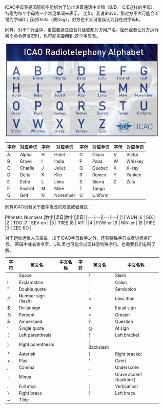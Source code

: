 ICAO字母表是国际航空组织为了防止语音通话中听错（B/D， C/E这样的字母），特意为每个字母找一个常见单词来表示。
比如，我说Bravo，那对方不大可能会听错为字母D；我说Delta（或Dog），对方也不大可能误认为我在说字母B。

同样，对于IT行业中，当需要通过语音对话告知对方用户名、密码或者让对方运行某个命令等情况时，也可能需要用到
这个字母表。

![ICAO Alphabet](../images/Icao_Alphabet.jpg)

|字母|对应单词|字母|对应单词|字母|对应单词|字母|对应单词|
|---|---|---|---|---|---|---|---|
A | Alpha | H | Hotel | O | Oscar | V | Victor |
B | Bravo | I | India | P | Papa | W | Whiskey |
C | Charlie | J | Juliet | Q | Quebec | X | X-ray |
D | Delta | K | Kilo | R | Romeo | Y | Yankee |
E | Echo | L | Lima | S | Sierra | Z | Zulu |
F | Foxtrot | M | Mike | T | Tango |  |  |
G | Golf | N | November | U | Uniform |  |  |

同样ICAO也有关于数字发音的规范或者建议：

Phonetic Numbers
|数字|读音|数字|读音|
|---|---||---|---|
|1 | WUN    |6 | SIX     |
|2 | TOO    |7 | SEV-en  |
|3 | TREE   |8 | AIT     |
|4 | FOW-er |9 | NIN-er  |
|5 | FIFE   |0 | ZEE-RO  |


对于运维运维人员来说，出了ICAO字母数字之外，还有特殊字符或者说标点符号。
密码中或者命令里，URL里也可能会出现任意特殊字符。也需要我们有所了解。

| 字符| 英文名|中文名称| 字符| 英文名 |中文名称|
|---|---|---|---|---|---|
|  | Space||                  | /| Slash||
| !| Exclamation||            | :| Colon||
| ”| Double quote||           | ;| Semicolon||
| #| Number sign (hash)||     | <| Less than||
| $| Dollar sign||            | =| Equal sign||
| %| Percent||                | >| Greater| than||
| &| Ampersand||              | ?| Question| mark||
| ’| Single quote||           | @| At sign||
| (| Left  parenthesis||      | [| Left bracket||
| )| Right  parenthesis||     | \| Backslash||
| *| Asterisk||               | ]| Right bracket||
| +| Plus||                   | ^| Caret||
| ,| Comma||                  | _| Underscore||
| -| Minus||                  | `| Grave accent (backtick)||
| .| Full stop||             |\|| Vertical bar||
| }| Right  brace||           | {| Left  brace||                   
| ~| Tilde||                             
                             

















